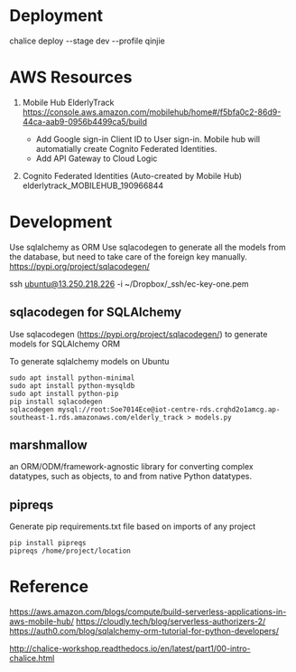 
# Deployment

chalice deploy --stage dev --profile qinjie


# AWS Resources

1. Mobile Hub
    ElderlyTrack   https://console.aws.amazon.com/mobilehub/home#/f5bfa0c2-86d9-44ca-aab9-0956b4499ca5/build
    - Add Google sign-in Client ID to User sign-in. Mobile hub will automatially create Cognito Federated Identities.
    - Add API Gateway to Cloud Logic

2. Cognito Federated Identities (Auto-created by Mobile Hub)
    elderlytrack_MOBILEHUB_190966844



# Development

Use sqlalchemy as ORM
Use sqlacodegen to generate all the models from the database, but need to take care of the foreign key manually.
    https://pypi.org/project/sqlacodegen/


ssh ubuntu@13.250.218.226 -i ~/Dropbox/_ssh/ec-key-one.pem



## sqlacodegen for SQLAlchemy
Use sqlacodegen (https://pypi.org/project/sqlacodegen/) to generate models for SQLAlchemy ORM

To generate sqlalchemy models on Ubuntu
```
sudo apt install python-minimal
sudo apt install python-mysqldb
sudo apt install python-pip
pip install sqlacodegen
sqlacodegen mysql://root:Soe7014Ece@iot-centre-rds.crqhd2o1amcg.ap-southeast-1.rds.amazonaws.com/elderly_track > models.py
```

## marshmallow
an ORM/ODM/framework-agnostic library for converting complex datatypes, such as objects, to and from native Python datatypes.

## pipreqs
Generate pip requirements.txt file based on imports of any project
```
pip install pipreqs
pipreqs /home/project/location
```



# Reference

https://aws.amazon.com/blogs/compute/build-serverless-applications-in-aws-mobile-hub/
https://cloudly.tech/blog/serverless-authorizers-2/
https://auth0.com/blog/sqlalchemy-orm-tutorial-for-python-developers/

http://chalice-workshop.readthedocs.io/en/latest/part1/00-intro-chalice.html
